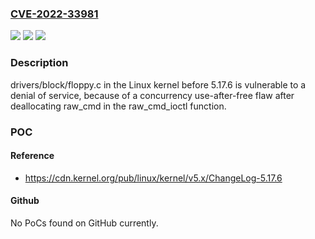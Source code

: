 ### [CVE-2022-33981](https://cve.mitre.org/cgi-bin/cvename.cgi?name=CVE-2022-33981)
![](https://img.shields.io/static/v1?label=Product&message=n%2Fa&color=blue)
![](https://img.shields.io/static/v1?label=Version&message=n%2Fa&color=blue)
![](https://img.shields.io/static/v1?label=Vulnerability&message=n%2Fa&color=brighgreen)

### Description

drivers/block/floppy.c in the Linux kernel before 5.17.6 is vulnerable to a denial of service, because of a concurrency use-after-free flaw after deallocating raw_cmd in the raw_cmd_ioctl function.

### POC

#### Reference
- https://cdn.kernel.org/pub/linux/kernel/v5.x/ChangeLog-5.17.6

#### Github
No PoCs found on GitHub currently.

